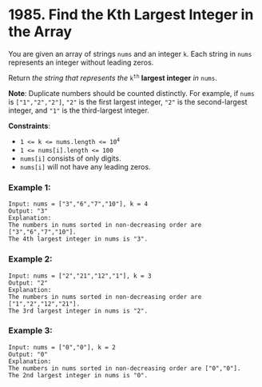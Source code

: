 # 1985. Find the Kth Largest Integer in the Array

You are given an array of strings `nums` and an integer `k`. Each string in `nums` represents an integer without leading zeros.

Return *the string that represents the* <code>k<sup>th</sup></code> **largest integer** *in* `nums`.

**Note**: Duplicate numbers should be counted distinctly. For example, if `nums` is `["1","2","2"]`, `"2"` is the first largest integer, `"2"` is the second-largest integer, and `"1"` is the third-largest integer.
 
**Constraints**:
- <code>1 <= k <= nums.length <= 10<sup>4</sup></code>
- `1 <= nums[i].length <= 100`
- `nums[i]` consists of only digits.
- `nums[i]` will not have any leading zeros.

### Example 1:
```
Input: nums = ["3","6","7","10"], k = 4
Output: "3"
Explanation:
The numbers in nums sorted in non-decreasing order are ["3","6","7","10"].
The 4th largest integer in nums is "3".
```

### Example 2:
```
Input: nums = ["2","21","12","1"], k = 3
Output: "2"
Explanation:
The numbers in nums sorted in non-decreasing order are ["1","2","12","21"].
The 3rd largest integer in nums is "2".
```

### Example 3:
```
Input: nums = ["0","0"], k = 2
Output: "0"
Explanation:
The numbers in nums sorted in non-decreasing order are ["0","0"].
The 2nd largest integer in nums is "0".
```
